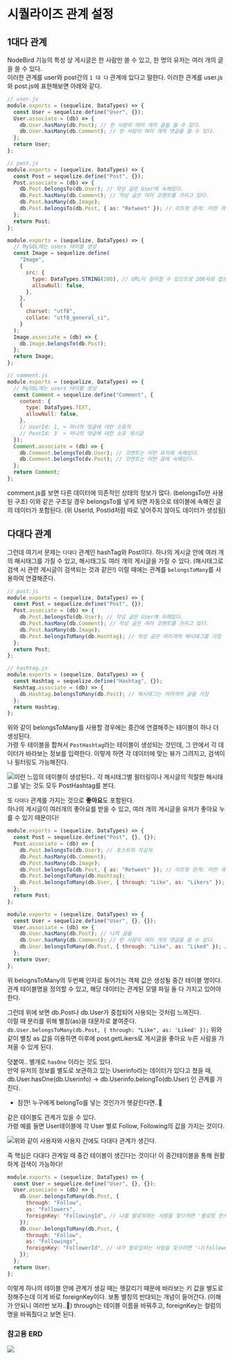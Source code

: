 ﻿# 시퀄라이즈 관계 설정

## 1대다 관계

NodeBird 기능의 특성 상 게시글은 한 사람만 쓸 수 있고, 한 명의 유저는 여러 개의 글을 쓸 수 있다.  
이러한 관계를 user와 post간의 `1 대 다` 관계에 있다고 말한다. 이러한 관계를 user.js와 post.js에 표현해보면 아래와 같다.

```jsx
// user.js
module.exports = (sequelize, DataTypes) => {
  const User = sequelize.define("User", {});
  User.associate = (db) => {
    db.User.hasMany(db.Post); // 한 사람이 여러 개의 글을 쓸 수 있다.
    db.User.hasMany(db.Comment); // 한 사람이 여러 개의 댓글을 쓸 수 있다.
  };
  return User;
};
```

```jsx
// post.js
module.exports = (sequelize, DataTypes) => {
  const Post = sequelize.define("Post", {});
  Post.associate = (db) => {
    db.Post.belongsTo(db.User); // 작성 글은 User에 속해있다.
    db.Post.hasMany(db.Comment); // 작성 글은 여러 코멘트를 가지고 있다.
    db.Post.hasMany(db.Image);
    db.Post.belongsTo(db.Post, { as: "Retweet" }); // 리트윗 관계: 어떤 게시글이 어떤 게시글의 리트윗
  };
  return Post;
};
```

```jsx
module.exports = (sequelize, DataTypes) => {
  // MySQL에는 users 테이블 생성
  const Image = sequelize.define(
    "Image",
    {
      src: {
        type: DataTypes.STRING(200), // URL이 길어질 수 있으므로 200자로 잡는다.
        allowNull: false,
      },
    },
    {
      charset: "utf8",
      collate: "utf8_general_ci",
    }
  );
  Image.associate = (db) => {
    db.Image.belongsTo(db.Post);
  };
  return Image;
};
```

```jsx
// comment.js
module.exports = (sequelize, DataTypes) => {
  // MySQL에는 users 테이블 생성
  const Comment = sequelize.define("Comment", {
    content: {
      type: DataTypes.TEXT,
      allowNull: false,
    },
    // UserId: 1, > 하나의 댓글에 대한 소유자
    // PostId: 3  > 하나의 댓글에 대한 소유 게시글
  });
  Comment.associate = (db) => {
    db.Comment.belongsTo(db.User); // 코멘트는 어떤 유저에 속해있다.
    db.Comment.belongsTo(dv.Post); // 코멘트는 어떤 글에 속해있다.
  };
  return Comment;
};
```

comment.js를 보면 다른 데이터에 의존적인 상태의 정보가 많다. (belongsTo만 사용된 구조)
이와 같은 구조일 경우 belongsTo를 넣게 되면 자동으로 테이블에 속해진 글의 데이터가 포함된다. (위 UserId, PostId처럼 따로 넣어주지 않아도 데이터가 생성됨)

## 다대다 관계

그런데 여기서 문제는 `다대다` 관계인 hashTag와 Post이다. 하나의 게시글 안에 여러 개의 해시태그를 가질 수 있고, 해시태그도 여러 개의 게시글을 가질 수 있다. (해시태그로 검색 시 관련 게시글이 검색되는 것과 같은!) 이럴 때에는 관계를 `belongsToMany`를 사용하여 연결해준다.

```jsx
// post.js
module.exports = (sequelize, DataTypes) => {
  const Post = sequelize.define("Post", {});
  Post.associate = (db) => {
    db.Post.belongsTo(db.User); // 작성 글은 User에 속해있다.
    db.Post.hasMany(db.Comment); // 작성 글은 여러 코멘트를 가지고 있다.
    db.Post.hasMany(db.Image);
    db.Post.belongsToMany(db.Hashtag); // 작성 글은 여러개의 해시태그를 가짐
  };
  return Post;
};
```

```jsx
// hashtag.js
module.exports = (sequelize, DataTypes) => {
  const Hashtag = sequelize.define("Hashtag", {});
  Hashtag.associate = (db) => {
    db.Hashtag.belongsToMany(db.Post); // 해시태그는 여러개의 글을 가짐
  };
  return Hashtag;
};
```

위와 같이 belongsToMany를 사용할 경우에는 중간에 연결해주는 테이블이 하나 더 생성된다.  
가령 두 테이블을 합쳐서 `PostHashtag`라는 테이블이 생성되는 것인데, 그 안에서 각 데이터가 바라보는 정보를 입력한다. 이렇게 하면 각 데이터에 맞는 뷰가 그려지고, 검색이나 필터링도 가능해진다.

![이런 느낌의 테이블이 생성된다.. 각 해시태그별 필터링이나 게시글의 적절한 해시태그를 넣는 것도 모두 PostHashtag를 본다.](../img/210224-1.png)

또 `다대다` 관계를 가지는 것으로 **좋아요**도 포함된다.  
하나의 게시글이 여러개의 좋아요를 받을 수 있고, 여러 개의 게시글을 유저가 좋아요 누를 수 있기 때문이다!

```jsx
module.exports = (sequelize, DataTypes) => {
  const Post = sequelize.define("Post", {}, {});
  Post.associate = (db) => {
    db.Post.belongsTo(db.User); // 포스트의 작성자
    db.Post.hasMany(db.Comment);
    db.Post.hasMany(db.Image);
    db.Post.belongsTo(db.Post, { as: "Retweet" }); // 리트윗 관계: 어떤 게시글이 어떤 게시글의 리트윗 게시글(1대 다 관계)
    db.Post.belongsToMany(db.Hashtag);
    db.Post.belongsToMany(db.User, { through: "Like", as: "Likers" }); // 포스트의 좋아요를 누른 사람들
  };
  return Post;
};

module.exports = (sequelize, DataTypes) => {
  const User = sequelize.define("User", {}, {});
  User.associate = (db) => {
    db.User.hasMany(db.Post); // 나의 글들
    db.User.hasMany(db.Comment); // 한 사람이 여러 개의 댓글을 쓸 수 있다.
    db.User.belongsToMany(db.Post, { through: "Like", as: "Liked" }); // 내가 좋아요를 누른 글들
  };
  return User;
};
```

위 belognsToMany의 두번째 인자로 들어가는 객체 값은 생성될 중간 테이블 명이다.  
관계 테이블명을 정의할 수 있고, 해당 데이터는 관계된 모델 파일 둘 다 가지고 있어야 한다.

그런데 위에 보면 db.Post나 db.User가 중첩되어 사용되는 것처럼 느껴진다.  
이럴 때 분리를 위해 별칭(as)을 대문자로 붙여준다.  
`db.User.belongsToMany(db.Post, { through: "Like", as: 'Liked' });`
위와 같이 별칭 as 값을 이용하면 이후에 post.getLikers로 게시글을 좋아요 누른 사람을 가져올 수 있게 된다.

덧붙여.. 별개로 `hasOne` 이라는 것도 있다.  
만약 유저의 정보를 별도로 보관하고 있는 Userinfo라는 데이터가 있다고 쳤을 때, db.User.hasOne(db.Userinfo) → db.Userinfo.belongTo(db.User) 인 관계를 가진다.

- 잠깐! 누구에게 belongTo를 넣는 것인가가 헷갈린다면..🥺

같은 테이블도 관계가 있을 수 있다.  
가령 예를 들면 User테이블에 각 User 별로 Follow, Following의 값을 가지는 것이다.

![위와 같이 사용자와 사용자 간에도 다대다 관계가 생긴다.](../img/210224-2.png)

즉 핵심은 다대다 관계일 때 중간 테이블이 생긴다는 것이다! 이 중간테이블을 통해 원활하게 검색이 가능하다!

```jsx
module.exports = (sequelize, DataTypes) => {
  const User = sequelize.define("User", {}, {});
  User.associate = (db) => {
    db.User.belongsToMany(db.Post, {
      through: "Follow",
      as: "Followers",
      foreignKey: "FollowingId", // 나를 팔로워하는 사람을 찾으려면 '팔로잉 한사람(followingId)'를 찾아야한다.
    });
    db.User.belongsToMany(db.Post, {
      through: "Follow",
      as: "Followings",
      foreignKey: "FollowerId", // 내가 팔로잉하는 사람을 찾으려면 '나(followerId)'를 먼저 찾아야한다.
    });
  };
  return User;
};
```

이렇게 하나의 테이블 안에 관계가 생길 때는 헷갈리기 때문에 바라보는 키 값을 별도로 정해주는데 이게 바로 foreignKey이다. 보통 별칭의 반대되는 개념이 들어간다. (이해가 안되니 여러번 보자..🧐)
through는 테이블 이름을 바꿔주고, foreignKey는 컬럼의 명을 바꿔줬다고 보면 된다.

### 참고용 ERD

![](../img/210224-3.png)
